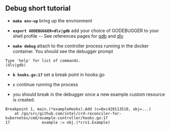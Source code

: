 ## Debug short tutorial

- **`make env-up`** bring up the environment

- **`export GODEBUGGER=dlv|gdb`** add your choice of GODEBUGGER to your shell profile
-- See references pages for [gdb](https://golang.org/doc/gdb) and [dlv](https://github.com/derekparker/delve)

- **`make debug`** attach to the controller process running in the docker container. 
You should see the debugger prompt 
```
Type 'help' for list of commands.
(dlv|gdb)
```

- **`b hooks.go:17`** set a break point in hooks.go

- **`c`** continue running the process

- you should break in the debugger once a new example custom resource is created.
```
Breakpoint 1, main.(*exampleHooks).Add (c=0xc420113510, obj=...)
    at /go/src/github.com/intel/crd-reconciler-for-kubernetes/cmd/example-controller/hooks.go:17
17              example := obj.(*crv1.Example)
```
